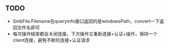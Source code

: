 ## TODO

- SmbFile.Filename在queryInfo接口返回的是windowsPath，convert一下返回文件名即可
- 每次操作结束都会关闭连接，下次操作又重新连接+认证+操作，保持一个client连接，避免不断的连接+认证请求